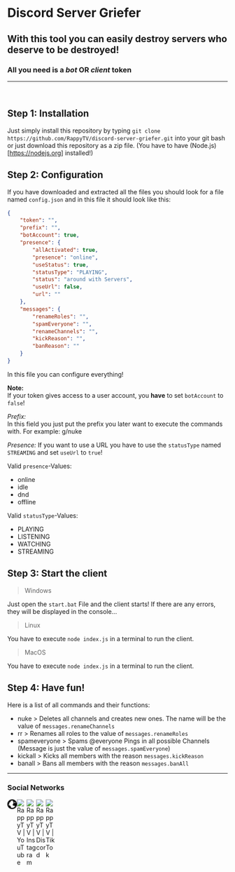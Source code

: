 # Discord Server Griefer

## With this tool you can easily destroy servers who deserve to be destroyed!

### All you need is a _bot_ **OR** _client_ token

---

<br>

## Step 1: Installation
Just simply install this repository by typing `git clone https://github.com/RappyTV/discord-server-griefer.git` into your git bash or just download this repository as a zip file.
(You have to have (Node.js)[https://nodejs.org] installed!)

## Step 2: Configuration
If you have downloaded and extracted all the files you should look for a file named `config.json` and in this file it should look like this:
```json
{
    "token": "",
    "prefix": "",
    "botAccount": true,
    "presence": {
        "allActivated": true,
        "presence": "online",
        "useStatus": true,
        "statusType": "PLAYING",
        "status": "around with Servers",
        "useUrl": false,
        "url": ""
    },
    "messages": {
        "renameRoles": "",
        "spamEveryone": "",
        "renameChannels": "",
        "kickReason": "",
        "banReason": ""
    }
}
```
In this file you can configure everything! <br>

**Note:** <br>
If your token gives access to a user account, you **have** to set `botAccount` to `false`!

_Prefix:_ <br>
In this field you just put the prefix you later want to execute the commands with. For example: g/nuke

_Presence:_
If you want to use a URL you have to use the `statusType` named `STREAMING` and set `useUrl` to `true`!

Valid `presence`-Values:

- online
- idle
- dnd
- offline

Valid `statusType`-Values:

- PLAYING
- LISTENING
- WATCHING
- STREAMING

## Step 3: Start the client
> Windows

Just open the `start.bat` File and the client starts!
If there are any errors, they will be displayed in the console...

> Linux

You have to execute `node index.js` in a terminal to run the client.

> MacOS

You have to execute `node index.js` in a terminal to run the client.

## Step 4: Have fun!
Here is a list of all commands and their functions:

- nuke > Deletes all channels and creates new ones. The name will be the value of `messages.renameChannels`
- rr > Renames all roles to the value of `messages.renameRoles`
- spameveryone > Spams @everyone Pings in all possible Channels (Message is just the value of `messages.spamEveryone`)
- kickall > Kicks all members with the reason `messages.kickReason`
- banall > Bans all members with the reason `messages.banAll`

---

### Social Networks

[<img align="left" alt="RappyTV | Website" width="22px" src="https://raw.githubusercontent.com/iconic/open-iconic/master/svg/globe.svg" />][website]
[<img align="left" alt="RappyTV | YouTube" width="22px" src="https://cdn.jsdelivr.net/npm/simple-icons@v3/icons/youtube.svg" />][youtube]
[<img align="left" alt="RappyTV | Instagram" width="22px" src="https://cdn.jsdelivr.net/npm/simple-icons@v3/icons/instagram.svg" />][instagram]
[<img align="left" alt="RappyTV | Discord" width="22px" src="https://cdn.jsdelivr.net/npm/simple-icons@v3/icons/discord.svg" />][dcServer]
[<img align="left" alt="RappyTV | TikTok" width="22px" src="https://cdn.jsdelivr.net/npm/simple-icons@v3/icons/tiktok.svg" />][tiktok]

[website]: https://rappytv.com/
[youtube]: https://youtube.com/c/RappyTVTutorials
[instagram]: https://instagram.com/rappyytv
[dcbotplaylist]: https://youtube.com/playlist?list=PL-NddfqjbJVZ2-CGquW0I42J9IGUkXq12
[dcServer]: https://rappytv.com/server
[dcBot]: https://rappytv.com/bot
[tiktok]: https://tiktok.com/@rappytv
